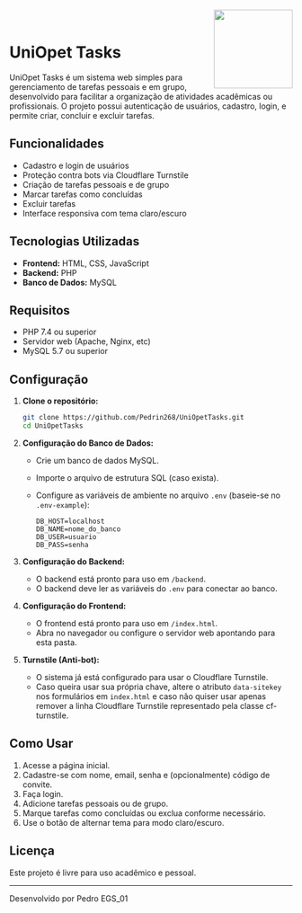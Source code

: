 <img align="right" width="140" style="margin-top:-20px" src="https://cdn.pedrin268.dev/uniopet.png">

# UniOpet Tasks

UniOpet Tasks é um sistema web simples para gerenciamento de tarefas pessoais e em grupo, desenvolvido para facilitar a organização de atividades acadêmicas ou profissionais. O projeto possui autenticação de usuários, cadastro, login, e permite criar, concluir e excluir tarefas.

## Funcionalidades

- Cadastro e login de usuários
- Proteção contra bots via Cloudflare Turnstile
- Criação de tarefas pessoais e de grupo
- Marcar tarefas como concluídas
- Excluir tarefas
- Interface responsiva com tema claro/escuro

## Tecnologias Utilizadas

- **Frontend:** HTML, CSS, JavaScript
- **Backend:** PHP
- **Banco de Dados:** MySQL

## Requisitos

- PHP 7.4 ou superior
- Servidor web (Apache, Nginx, etc)
- MySQL 5.7 ou superior

## Configuração

1. **Clone o repositório:**
   ```bash
   git clone https://github.com/Pedrin268/UniOpetTasks.git
   cd UniOpetTasks
   ```

2. **Configuração do Banco de Dados:**
   - Crie um banco de dados MySQL.
   - Importe o arquivo de estrutura SQL (caso exista).
   - Configure as variáveis de ambiente no arquivo `.env` (baseie-se no `.env-example`):

     ```
     DB_HOST=localhost
     DB_NAME=nome_do_banco
     DB_USER=usuario
     DB_PASS=senha
     ```

3. **Configuração do Backend:**
   - O backend está pronto para uso em `/backend`.
   - O backend deve ler as variáveis do `.env` para conectar ao banco.

4. **Configuração do Frontend:**
   - O frontend está pronto para uso em `/index.html`.
   - Abra no navegador ou configure o servidor web apontando para esta pasta.

5. **Turnstile (Anti-bot):**
   - O sistema já está configurado para usar o Cloudflare Turnstile.
   - Caso queira usar sua própria chave, altere o atributo `data-sitekey` nos formulários em `index.html` e caso não quiser usar apenas remover a linha Cloudflare Turnstile representado pela classe cf-turnstile.

## Como Usar

1. Acesse a página inicial.
2. Cadastre-se com nome, email, senha e (opcionalmente) código de convite.
3. Faça login.
4. Adicione tarefas pessoais ou de grupo.
5. Marque tarefas como concluídas ou exclua conforme necessário.
6. Use o botão de alternar tema para modo claro/escuro.

## Licença

Este projeto é livre para uso acadêmico e pessoal.

---
Desenvolvido por Pedro EGS_01
